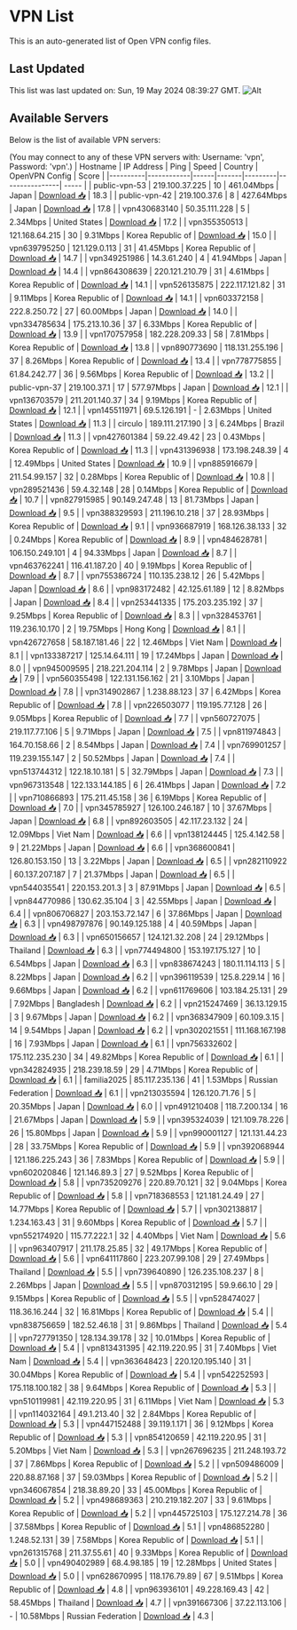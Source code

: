 # VPN List

This is an auto-generated list of Open VPN config files.

## Last Updated

This list was last updated on: Sun, 19 May 2024 08:39:27 GMT.
![Alt](https://repobeats.axiom.co/api/embed/186b98318ef1479477931607c1ad7d823f12451f.svg "Repobeats analytics image")

## Available Servers

Below is the list of available VPN servers:

(You may connect to any of these VPN servers with: Username: 'vpn', Password: 'vpn'.)
| Hostname | IP Address | Ping | Speed | Country | OpenVPN Config | Score |
|----------|------------|------|-------|---------|----------------| ----- |
| public-vpn-53 | 219.100.37.225 | 10 | 461.04Mbps | Japan | [Download 📥](./configs/server_0_JP.ovpn) | 18.3 |
| public-vpn-42 | 219.100.37.6 | 8 | 427.64Mbps | Japan | [Download 📥](./configs/server_1_JP.ovpn) | 17.8 |
| vpn430683140 | 50.35.111.228 | 5 | 2.34Mbps | United States | [Download 📥](./configs/server_2_US.ovpn) | 17.2 |
| vpn355350513 | 121.168.64.215 | 30 | 9.31Mbps | Korea Republic of | [Download 📥](./configs/server_3_KR.ovpn) | 15.0 |
| vpn639795250 | 121.129.0.113 | 31 | 41.45Mbps | Korea Republic of | [Download 📥](./configs/server_4_KR.ovpn) | 14.7 |
| vpn349251986 | 14.3.61.240 | 4 | 41.94Mbps | Japan | [Download 📥](./configs/server_5_JP.ovpn) | 14.4 |
| vpn864308639 | 220.121.210.79 | 31 | 4.61Mbps | Korea Republic of | [Download 📥](./configs/server_6_KR.ovpn) | 14.1 |
| vpn526135875 | 222.117.121.82 | 31 | 9.11Mbps | Korea Republic of | [Download 📥](./configs/server_7_KR.ovpn) | 14.1 |
| vpn603372158 | 222.8.250.72 | 27 | 60.00Mbps | Japan | [Download 📥](./configs/server_8_JP.ovpn) | 14.0 |
| vpn334785634 | 175.213.10.36 | 37 | 6.33Mbps | Korea Republic of | [Download 📥](./configs/server_9_KR.ovpn) | 13.9 |
| vpn170757958 | 182.228.209.33 | 58 | 7.81Mbps | Korea Republic of | [Download 📥](./configs/server_10_KR.ovpn) | 13.8 |
| vpn890773690 | 118.131.255.196 | 37 | 8.26Mbps | Korea Republic of | [Download 📥](./configs/server_11_KR.ovpn) | 13.4 |
| vpn778775855 | 61.84.242.77 | 36 | 9.56Mbps | Korea Republic of | [Download 📥](./configs/server_12_KR.ovpn) | 13.2 |
| public-vpn-37 | 219.100.37.1 | 17 | 577.97Mbps | Japan | [Download 📥](./configs/server_13_JP.ovpn) | 12.1 |
| vpn136703579 | 211.201.140.37 | 34 | 9.19Mbps | Korea Republic of | [Download 📥](./configs/server_14_KR.ovpn) | 12.1 |
| vpn145511971 | 69.5.126.191 | - | 2.63Mbps | United States | [Download 📥](./configs/server_15_US.ovpn) | 11.3 |
| circulo | 189.111.217.190 | 3 | 6.24Mbps | Brazil | [Download 📥](./configs/server_16_BR.ovpn) | 11.3 |
| vpn427601384 | 59.22.49.42 | 23 | 0.43Mbps | Korea Republic of | [Download 📥](./configs/server_17_KR.ovpn) | 11.3 |
| vpn431396938 | 173.198.248.39 | 4 | 12.49Mbps | United States | [Download 📥](./configs/server_18_US.ovpn) | 10.9 |
| vpn885916679 | 211.54.99.157 | 32 | 0.28Mbps | Korea Republic of | [Download 📥](./configs/server_19_KR.ovpn) | 10.8 |
| vpn289521436 | 59.4.32.148 | 28 | 0.14Mbps | Korea Republic of | [Download 📥](./configs/server_20_KR.ovpn) | 10.7 |
| vpn827915985 | 90.149.247.48 | 13 | 81.73Mbps | Japan | [Download 📥](./configs/server_21_JP.ovpn) | 9.5 |
| vpn388329593 | 211.196.10.218 | 37 | 28.93Mbps | Korea Republic of | [Download 📥](./configs/server_22_KR.ovpn) | 9.1 |
| vpn936687919 | 168.126.38.133 | 32 | 0.24Mbps | Korea Republic of | [Download 📥](./configs/server_23_KR.ovpn) | 8.9 |
| vpn484628781 | 106.150.249.101 | 4 | 94.33Mbps | Japan | [Download 📥](./configs/server_24_JP.ovpn) | 8.7 |
| vpn463762241 | 116.41.187.20 | 40 | 9.19Mbps | Korea Republic of | [Download 📥](./configs/server_25_KR.ovpn) | 8.7 |
| vpn755386724 | 110.135.238.12 | 26 | 5.42Mbps | Japan | [Download 📥](./configs/server_26_JP.ovpn) | 8.6 |
| vpn983172482 | 42.125.61.189 | 12 | 8.82Mbps | Japan | [Download 📥](./configs/server_27_JP.ovpn) | 8.4 |
| vpn253441335 | 175.203.235.192 | 37 | 9.25Mbps | Korea Republic of | [Download 📥](./configs/server_28_KR.ovpn) | 8.3 |
| vpn328453761 | 119.236.10.170 | 2 | 19.75Mbps | Hong Kong | [Download 📥](./configs/server_29_HK.ovpn) | 8.1 |
| vpn426727658 | 58.187.181.46 | 22 | 12.46Mbps | Viet Nam | [Download 📥](./configs/server_30_VN.ovpn) | 8.1 |
| vpn133387217 | 125.14.64.111 | 19 | 17.24Mbps | Japan | [Download 📥](./configs/server_31_JP.ovpn) | 8.0 |
| vpn945009595 | 218.221.204.114 | 2 | 9.78Mbps | Japan | [Download 📥](./configs/server_32_JP.ovpn) | 7.9 |
| vpn560355498 | 122.131.156.162 | 21 | 3.10Mbps | Japan | [Download 📥](./configs/server_33_JP.ovpn) | 7.8 |
| vpn314902867 | 1.238.88.123 | 37 | 6.42Mbps | Korea Republic of | [Download 📥](./configs/server_34_KR.ovpn) | 7.8 |
| vpn226503077 | 119.195.77.128 | 26 | 9.05Mbps | Korea Republic of | [Download 📥](./configs/server_35_KR.ovpn) | 7.7 |
| vpn560727075 | 219.117.77.106 | 5 | 9.71Mbps | Japan | [Download 📥](./configs/server_36_JP.ovpn) | 7.5 |
| vpn811974843 | 164.70.158.66 | 2 | 8.54Mbps | Japan | [Download 📥](./configs/server_37_JP.ovpn) | 7.4 |
| vpn769901257 | 119.239.155.147 | 2 | 50.52Mbps | Japan | [Download 📥](./configs/server_38_JP.ovpn) | 7.4 |
| vpn513744312 | 122.18.10.181 | 5 | 32.79Mbps | Japan | [Download 📥](./configs/server_39_JP.ovpn) | 7.3 |
| vpn967313548 | 122.133.144.185 | 6 | 26.41Mbps | Japan | [Download 📥](./configs/server_40_JP.ovpn) | 7.2 |
| vpn710866893 | 175.211.45.158 | 36 | 6.19Mbps | Korea Republic of | [Download 📥](./configs/server_41_KR.ovpn) | 7.0 |
| vpn345785927 | 126.100.246.187 | 10 | 37.67Mbps | Japan | [Download 📥](./configs/server_42_JP.ovpn) | 6.8 |
| vpn892603505 | 42.117.23.132 | 24 | 12.09Mbps | Viet Nam | [Download 📥](./configs/server_43_VN.ovpn) | 6.6 |
| vpn138124445 | 125.4.142.58 | 9 | 21.22Mbps | Japan | [Download 📥](./configs/server_44_JP.ovpn) | 6.6 |
| vpn368600841 | 126.80.153.150 | 13 | 3.22Mbps | Japan | [Download 📥](./configs/server_45_JP.ovpn) | 6.5 |
| vpn282110922 | 60.137.207.187 | 7 | 21.37Mbps | Japan | [Download 📥](./configs/server_46_JP.ovpn) | 6.5 |
| vpn544035541 | 220.153.201.3 | 3 | 87.91Mbps | Japan | [Download 📥](./configs/server_47_JP.ovpn) | 6.5 |
| vpn844770986 | 130.62.35.104 | 3 | 42.55Mbps | Japan | [Download 📥](./configs/server_48_JP.ovpn) | 6.4 |
| vpn806706827 | 203.153.72.147 | 6 | 37.86Mbps | Japan | [Download 📥](./configs/server_49_JP.ovpn) | 6.3 |
| vpn498797876 | 90.149.125.188 | 4 | 40.59Mbps | Japan | [Download 📥](./configs/server_50_JP.ovpn) | 6.3 |
| vpn650156657 | 124.121.32.208 | 24 | 29.12Mbps | Thailand | [Download 📥](./configs/server_51_TH.ovpn) | 6.3 |
| vpn774494800 | 153.197.175.127 | 10 | 6.54Mbps | Japan | [Download 📥](./configs/server_52_JP.ovpn) | 6.3 |
| vpn838674243 | 180.11.114.113 | 5 | 8.22Mbps | Japan | [Download 📥](./configs/server_53_JP.ovpn) | 6.2 |
| vpn396119539 | 125.8.229.14 | 16 | 9.66Mbps | Japan | [Download 📥](./configs/server_54_JP.ovpn) | 6.2 |
| vpn611769606 | 103.184.25.131 | 29 | 7.92Mbps | Bangladesh | [Download 📥](./configs/server_55_BD.ovpn) | 6.2 |
| vpn215247469 | 36.13.129.15 | 3 | 9.67Mbps | Japan | [Download 📥](./configs/server_56_JP.ovpn) | 6.2 |
| vpn368347909 | 60.109.3.15 | 14 | 9.54Mbps | Japan | [Download 📥](./configs/server_57_JP.ovpn) | 6.2 |
| vpn302021551 | 111.168.167.198 | 16 | 7.93Mbps | Japan | [Download 📥](./configs/server_58_JP.ovpn) | 6.1 |
| vpn756332602 | 175.112.235.230 | 34 | 49.82Mbps | Korea Republic of | [Download 📥](./configs/server_59_KR.ovpn) | 6.1 |
| vpn342824935 | 218.239.18.59 | 29 | 4.71Mbps | Korea Republic of | [Download 📥](./configs/server_60_KR.ovpn) | 6.1 |
| familia2025 | 85.117.235.136 | 41 | 1.53Mbps | Russian Federation | [Download 📥](./configs/server_61_RU.ovpn) | 6.1 |
| vpn213035594 | 126.120.71.76 | 5 | 20.35Mbps | Japan | [Download 📥](./configs/server_62_JP.ovpn) | 6.0 |
| vpn491210408 | 118.7.200.134 | 16 | 21.67Mbps | Japan | [Download 📥](./configs/server_63_JP.ovpn) | 5.9 |
| vpn395324039 | 121.109.78.226 | 26 | 15.80Mbps | Japan | [Download 📥](./configs/server_64_JP.ovpn) | 5.9 |
| vpn990001127 | 121.131.44.23 | 28 | 33.75Mbps | Korea Republic of | [Download 📥](./configs/server_65_KR.ovpn) | 5.9 |
| vpn392068944 | 121.186.225.243 | 36 | 7.83Mbps | Korea Republic of | [Download 📥](./configs/server_66_KR.ovpn) | 5.9 |
| vpn602020846 | 121.146.89.3 | 27 | 9.52Mbps | Korea Republic of | [Download 📥](./configs/server_67_KR.ovpn) | 5.8 |
| vpn735209276 | 220.89.70.121 | 32 | 9.04Mbps | Korea Republic of | [Download 📥](./configs/server_68_KR.ovpn) | 5.8 |
| vpn718368553 | 121.181.24.49 | 27 | 14.77Mbps | Korea Republic of | [Download 📥](./configs/server_69_KR.ovpn) | 5.7 |
| vpn302138817 | 1.234.163.43 | 31 | 9.60Mbps | Korea Republic of | [Download 📥](./configs/server_70_KR.ovpn) | 5.7 |
| vpn552174920 | 115.77.222.1 | 32 | 4.40Mbps | Viet Nam | [Download 📥](./configs/server_71_VN.ovpn) | 5.6 |
| vpn963407917 | 211.178.25.85 | 32 | 49.17Mbps | Korea Republic of | [Download 📥](./configs/server_72_KR.ovpn) | 5.6 |
| vpn641117860 | 223.207.99.108 | 29 | 27.49Mbps | Thailand | [Download 📥](./configs/server_73_TH.ovpn) | 5.5 |
| vpn739640890 | 126.235.108.237 | 8 | 2.26Mbps | Japan | [Download 📥](./configs/server_74_JP.ovpn) | 5.5 |
| vpn870312195 | 59.9.66.10 | 29 | 9.15Mbps | Korea Republic of | [Download 📥](./configs/server_75_KR.ovpn) | 5.5 |
| vpn528474027 | 118.36.16.244 | 32 | 16.81Mbps | Korea Republic of | [Download 📥](./configs/server_76_KR.ovpn) | 5.4 |
| vpn838756659 | 182.52.46.18 | 31 | 9.86Mbps | Thailand | [Download 📥](./configs/server_77_TH.ovpn) | 5.4 |
| vpn727791350 | 128.134.39.178 | 32 | 10.01Mbps | Korea Republic of | [Download 📥](./configs/server_78_KR.ovpn) | 5.4 |
| vpn813431395 | 42.119.220.95 | 31 | 7.40Mbps | Viet Nam | [Download 📥](./configs/server_79_VN.ovpn) | 5.4 |
| vpn363648423 | 220.120.195.140 | 31 | 30.04Mbps | Korea Republic of | [Download 📥](./configs/server_80_KR.ovpn) | 5.4 |
| vpn542252593 | 175.118.100.182 | 38 | 9.64Mbps | Korea Republic of | [Download 📥](./configs/server_81_KR.ovpn) | 5.3 |
| vpn510119981 | 42.119.220.95 | 31 | 6.11Mbps | Viet Nam | [Download 📥](./configs/server_82_VN.ovpn) | 5.3 |
| vpn114032164 | 49.1.213.40 | 32 | 2.84Mbps | Korea Republic of | [Download 📥](./configs/server_83_KR.ovpn) | 5.3 |
| vpn447152488 | 39.119.1.171 | 36 | 9.12Mbps | Korea Republic of | [Download 📥](./configs/server_84_KR.ovpn) | 5.3 |
| vpn854120659 | 42.119.220.95 | 31 | 5.20Mbps | Viet Nam | [Download 📥](./configs/server_85_VN.ovpn) | 5.3 |
| vpn267696235 | 211.248.193.72 | 37 | 7.86Mbps | Korea Republic of | [Download 📥](./configs/server_86_KR.ovpn) | 5.2 |
| vpn509486009 | 220.88.87.168 | 37 | 59.03Mbps | Korea Republic of | [Download 📥](./configs/server_87_KR.ovpn) | 5.2 |
| vpn346067854 | 218.38.89.20 | 33 | 45.00Mbps | Korea Republic of | [Download 📥](./configs/server_88_KR.ovpn) | 5.2 |
| vpn498689363 | 210.219.182.207 | 33 | 9.61Mbps | Korea Republic of | [Download 📥](./configs/server_89_KR.ovpn) | 5.2 |
| vpn445725103 | 175.127.214.78 | 36 | 37.58Mbps | Korea Republic of | [Download 📥](./configs/server_90_KR.ovpn) | 5.1 |
| vpn486852280 | 1.248.52.131 | 39 | 7.58Mbps | Korea Republic of | [Download 📥](./configs/server_91_KR.ovpn) | 5.1 |
| vpn261315768 | 211.37.55.61 | 40 | 9.33Mbps | Korea Republic of | [Download 📥](./configs/server_92_KR.ovpn) | 5.0 |
| vpn490402989 | 68.4.98.185 | 19 | 12.28Mbps | United States | [Download 📥](./configs/server_93_US.ovpn) | 5.0 |
| vpn628670995 | 118.176.79.89 | 67 | 9.51Mbps | Korea Republic of | [Download 📥](./configs/server_94_KR.ovpn) | 4.8 |
| vpn963936101 | 49.228.169.43 | 42 | 58.45Mbps | Thailand | [Download 📥](./configs/server_95_TH.ovpn) | 4.7 |
| vpn391667306 | 37.22.113.106 | - | 10.58Mbps | Russian Federation | [Download 📥](./configs/server_96_RU.ovpn) | 4.3 |
